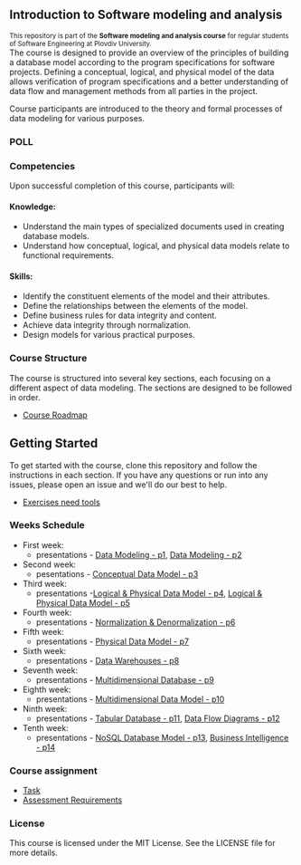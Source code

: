 ## Introduction to Software modeling and analysis
<sup>This repository is part of the **Software modeling and analysis course** for regular students of Software Engineering at Plovdiv University.</sup>\
The course is designed to provide an overview of the principles of building a database model according to the program specifications for software projects. Defining a conceptual, logical, and physical model of the data allows verification of program specifications and a better understanding of data flow and management methods from all parties in the project.

Course participants are introduced to the theory and formal processes of data modeling for various purposes.

### POLL

### Competencies
Upon successful completion of this course, participants will:
#### Knowledge:
* Understand the main types of specialized documents used in creating database models.
* Understand how conceptual, logical, and physical data models relate to functional requirements.
#### Skills:
* Identify the constituent elements of the model and their attributes.
* Define the relationships between the elements of the model.
* Define business rules for data integrity and content.
* Achieve data integrity through normalization.
* Design models for various practical purposes.

### Course Structure
The course is structured into several key sections, each focusing on a different aspect of data modeling. The sections are designed to be followed in order.
* [Course Roadmap](https://miro.com/app/board/uXjVO845q9I=/)

## Getting Started
To get started with the course, clone this repository and follow the instructions in each section. If you have any questions or run into any issues, please open an issue and we'll do our best to help.
* [Exercises need tools](https://github.com/pkyurkchiev/software-modeling-and-analysis-se/tree/master/documentations/tools.md)


### Weeks Schedule
* First week: 
  * presentations - [Data Modeling - p1](https://github.com/pkyurkchiev/software-modeling-and-analysis-se/tree/master/presentations/Lecture-01.pdf), [Data Modeling - p2](https://github.com/pkyurkchiev/software-modeling-and-analysis-se/tree/master/presentations/Lecture-02.pdf)
* Second week:
  * pesentations - [Conceptual Data Model - p3](https://github.com/pkyurkchiev/software-modeling-and-analysis-se/tree/master/presentations/Lecture-03.pdf)
* Third week:
  * presentations -[Logical & Physical Data Model - p4](https://github.com/pkyurkchiev/software-modeling-and-analysis-se/tree/master/presentations/Lecture-04.pdf), [Logical & Physical Data Model - p5](https://github.com/pkyurkchiev/software-modeling-and-analysis-se/tree/master/presentations/Lecture-05.pdf)
* Fourth week:
  * presentations - [Normalization & Denormalization - p6](https://github.com/pkyurkchiev/software-modeling-and-analysis-se/tree/master/presentations/Lecture-06.pdf)
* Fifth week:
  * presentations - [Physical Data Model - p7](https://github.com/pkyurkchiev/software-modeling-and-analysis-se/tree/master/presentations/Lecture-07.pdf)
* Sixth week:
  * presentations - [Data Warehouses - p8](https://github.com/pkyurkchiev/software-modeling-and-analysis-se/tree/master/presentations/Lecture-08.pdf)
* Seventh week:
  * presentations -
 [Multidimensional Database - p9](https://github.com/pkyurkchiev/software-modeling-and-analysis-se/tree/master/presentations/Lecture-09.pdf)
* Eighth week:
  * presentations -
 [Multidimensional Data Model - p10](https://github.com/pkyurkchiev/software-modeling-and-analysis-se/tree/master/presentations/Lecture-10.pdf)
* Ninth week:
  * presentations -
 [Tabular Database - p11](https://github.com/pkyurkchiev/software-modeling-and-analysis-se/tree/master/presentations/Lecture-11.pdf), [Data Flow Diagrams - p12](https://github.com/pkyurkchiev/software-modeling-and-analysis-se/tree/master/presentations/Lecture-12.pdf)
* Tenth week:
  * presentations -
 [NoSQL Database Model - p13](https://github.com/pkyurkchiev/software-modeling-and-analysis-se/tree/master/presentations/Lecture-13.pdf), [Business Intelligence - p14](https://github.com/pkyurkchiev/software-modeling-and-analysis-se/tree/master/presentations/Lecture-14.pdf)

### Course assignment
* [Task](https://github.com/pkyurkchiev/software-modeling-and-analysis-se/blob/master/course-work/README.md)
* [Assessment Requirements](https://github.com/pkyurkchiev/software-modeling-and-analysis-se/tree/master/documentations/assessment-requirements.md)

### License
This course is licensed under the MIT License. See the LICENSE file for more details.
